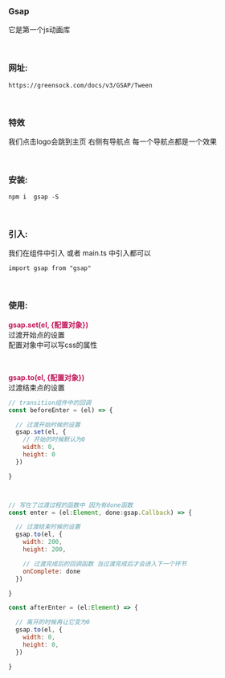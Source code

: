 ### Gsap
它是第一个js动画库

<br>

### 网址:
```
https://greensock.com/docs/v3/GSAP/Tween
```

<br>

### 特效
我们点击logo会跳到主页 右侧有导航点 每一个导航点都是一个效果

<br>

### 安装:
```
npm i  gsap -S
```

<br>

### 引入:
我们在组件中引入 或者 main.ts 中引入都可以
```
import gsap from "gsap"
```

<br>

### 使用:

**<font color="#C2185B">gsap.set(el, {配置对象})</font>**  
过渡开始点的设置  
配置对象中可以写css的属性

<br>

**<font color="#C2185B">gsap.to(el, {配置对象})</font>**  
过渡结束点的设置  
```js
// transition组件中的回调 
const beforeEnter = (el) => {

  // 过渡开始时候的设置
  gsap.set(el, {
    // 开始的时候默认为0
    width: 0,
    height: 0
  })

}



// 写在了过渡过程的函数中 因为有done函数
const enter = (el:Element, done:gsap.Callback) => {

  // 过渡结束时候的设置
  gsap.to(el, {
    width: 200,
    height: 200,

    // 过渡完成后的回调函数 当过渡完成后才会进入下一个环节
    onComplete: done
  })

}

const afterEnter = (el:Element) => {

  // 离开的时候再让它变为0
  gsap.to(el, {
    width: 0,
    height: 0,
  })

}
```